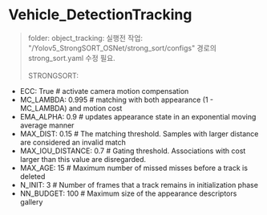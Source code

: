 # Vehicle_DetectionTracking

> folder: object_tracking: 실행전 작업: "/Yolov5_StrongSORT_OSNet/strong_sort/configs" 경로의 strong_sort.yaml 수정 필요.
<br/></br>
STRONGSORT:
  - ECC: True              # activate camera motion compensation
  - MC_LAMBDA: 0.995       # matching with both appearance (1 - MC_LAMBDA) and motion cost
  - EMA_ALPHA: 0.9         # updates  appearance  state in  an exponential moving average manner
  - MAX_DIST: 0.15          # The matching threshold. Samples with larger distance are considered an invalid match
  - MAX_IOU_DISTANCE: 0.7  # Gating threshold. Associations with cost larger than this value are disregarded.
  - MAX_AGE: 15            # Maximum number of missed misses before a track is deleted
  - N_INIT: 3              # Number of frames that a track remains in initialization phase
  - NN_BUDGET: 100         # Maximum size of the appearance descriptors gallery
